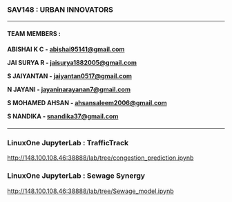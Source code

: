 <h3> SAV148  : URBAN INNOVATORS </h3>

<HR>

#### TEAM MEMBERS :
<H4> 
  
ABISHAI K C - abishai95141@gmail.com
  
JAI SURYA R - jaisurya1882005@gmail.com

S JAIYANTAN - jaiyantan0517@gmail.com

N JAYANI - jayaninarayanan7@gmail.com

S MOHAMED AHSAN - ahsansaleem2006@gmail.com

S NANDIKA - snandika37@gmail.com

</H4>

<hr>

### LinuxOne JupyterLab : TrafficTrack
http://148.100.108.46:38888/lab/tree/congestion_prediction.ipynb

### LinuxOne JupyterLab : Sewage Synergy 
http://148.100.108.46:38888/lab/tree/Sewage_model.ipynb
